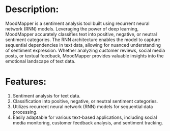 # Description:
MoodMapper is a sentiment analysis tool built using recurrent neural network (RNN) models. Leveraging the power of deep learning, MoodMapper accurately classifies text into positive, negative, or neutral sentiment categories. The RNN architecture enables the model to capture sequential dependencies in text data, allowing for nuanced understanding of sentiment expression. Whether analyzing customer reviews, social media posts, or textual feedback, MoodMapper provides valuable insights into the emotional landscape of text data.

# Features:
1. Sentiment analysis for text data.
2. Classification into positive, negative, or neutral sentiment categories.
3. Utilizes recurrent neural network (RNN) models for sequential data processing.
4. Easily adaptable for various text-based applications, including social media monitoring, customer feedback analysis, and sentiment tracking.